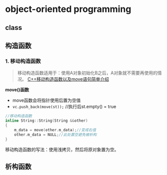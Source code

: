 # object-oriented programming

## class



## 构造函数

### 1. 移动构造函数

> 移动构造函数适用于：使用A对象初始化B之后，A对象就不需要再使用的情况。
> [C++移动构造函数以及move语句简单介绍](https://www.cnblogs.com/qingergege/p/7607089.html) 

**move()函数**

- move函数会将指针使用后置为空值
- `vc.push_back(move(st));`  //执行后st.empty() = true

```c
//移动构造函数
inline String::String(String &&other)  
{
    m_data = move(other.m_data);//变成右值
    other.m_data = NULL;//此处置空避免被析构
}
```

移动构造函数的写法：使用浅拷贝，然后将原对象置为空。



## 析构函数

